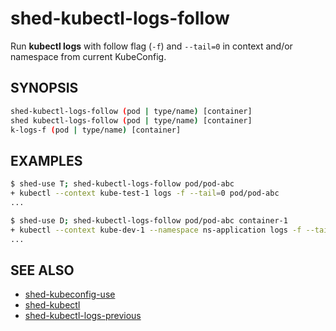 # shed-kubectl-logs-follow

Run **kubectl logs** with follow flag (`-f`) and `--tail=0` in context and/or namespace from current KubeConfig.

## SYNOPSIS

```bash
shed-kubectl-logs-follow (pod | type/name) [container]
shed kubectl-logs-follow (pod | type/name) [container]
k-logs-f (pod | type/name) [container]
```

## EXAMPLES

```bash
$ shed-use T; shed-kubectl-logs-follow pod/pod-abc
+ kubectl --context kube-test-1 logs -f --tail=0 pod/pod-abc
...

$ shed-use D; shed-kubectl-logs-follow pod/pod-abc container-1
+ kubectl --context kube-dev-1 --namespace ns-application logs -f --tail=0 pod/pod-abc -c container-1
...
```

## SEE ALSO

- [shed-kubeconfig-use](shed-kubeconfig-use.md)
- [shed-kubectl](shed-kubectl.md)
- [shed-kubectl-logs-previous](shed-kubectl-logs-previous.md)
